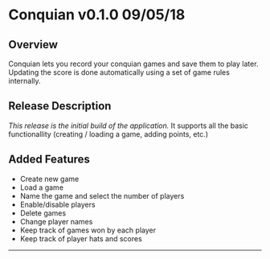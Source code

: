 # Conquian v0.1.0 09/05/18

## Overview

Conquian lets you record your conquian games and save them to play later. Updating the score is done automatically using a set of game rules internally.

## Release Description

_This release is the initial build of the application._ It supports all the basic functionallity (creating / loading a game, adding points, etc.)

## Added Features

* Create new game
* Load a game
* Name the game and select the number of players
* Enable/disable players
* Delete games
* Change player names
* Keep track of games won by each player
* Keep track of player hats and scores

---